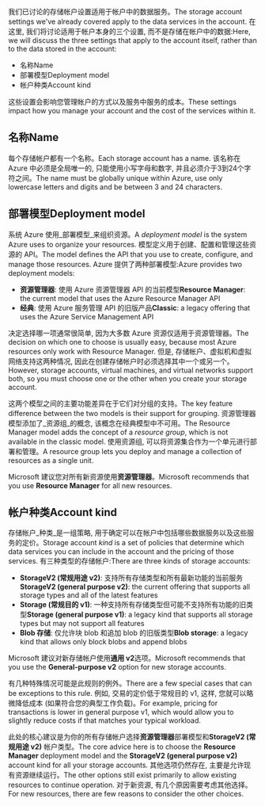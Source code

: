 <span data-ttu-id="ea79f-101">我们已讨论的存储帐户设置适用于帐户中的数据服务。</span><span class="sxs-lookup"><span data-stu-id="ea79f-101">The storage account settings we've already covered apply to the data services in the account.</span></span> <span data-ttu-id="ea79f-102">在这里, 我们将讨论适用于帐户本身的三个设置, 而不是存储在帐户中的数据:</span><span class="sxs-lookup"><span data-stu-id="ea79f-102">Here, we will discuss the three settings that apply to the account itself, rather than to the data stored in the account:</span></span>

- <span data-ttu-id="ea79f-103">名称</span><span class="sxs-lookup"><span data-stu-id="ea79f-103">Name</span></span>
- <span data-ttu-id="ea79f-104">部署模型</span><span class="sxs-lookup"><span data-stu-id="ea79f-104">Deployment model</span></span>
- <span data-ttu-id="ea79f-105">帐户种类</span><span class="sxs-lookup"><span data-stu-id="ea79f-105">Account kind</span></span>

<span data-ttu-id="ea79f-106">这些设置会影响您管理帐户的方式以及服务中服务的成本。</span><span class="sxs-lookup"><span data-stu-id="ea79f-106">These settings impact how you manage your account and the cost of the services within it.</span></span>

## <a name="name"></a><span data-ttu-id="ea79f-107">名称</span><span class="sxs-lookup"><span data-stu-id="ea79f-107">Name</span></span>

<span data-ttu-id="ea79f-108">每个存储帐户都有一个名称。</span><span class="sxs-lookup"><span data-stu-id="ea79f-108">Each storage account has a name.</span></span> <span data-ttu-id="ea79f-109">该名称在 Azure 中必须是全局唯一的, 只能使用小写字母和数字, 并且必须介于3到24个字符之间。</span><span class="sxs-lookup"><span data-stu-id="ea79f-109">The name must be globally unique within Azure, use only lowercase letters and digits and be between 3 and 24 characters.</span></span>

## <a name="deployment-model"></a><span data-ttu-id="ea79f-110">部署模型</span><span class="sxs-lookup"><span data-stu-id="ea79f-110">Deployment model</span></span>

<span data-ttu-id="ea79f-111">系统 Azure 使用_部署模型_来组织资源。</span><span class="sxs-lookup"><span data-stu-id="ea79f-111">A _deployment model_ is the system Azure uses to organize your resources.</span></span> <span data-ttu-id="ea79f-112">模型定义用于创建、配置和管理这些资源的 API。</span><span class="sxs-lookup"><span data-stu-id="ea79f-112">The model defines the API that you use to create, configure, and manage those resources.</span></span> <span data-ttu-id="ea79f-113">Azure 提供了两种部署模型:</span><span class="sxs-lookup"><span data-stu-id="ea79f-113">Azure provides two deployment models:</span></span>

- <span data-ttu-id="ea79f-114">**资源管理器**: 使用 Azure 资源管理器 API 的当前模型</span><span class="sxs-lookup"><span data-stu-id="ea79f-114">**Resource Manager**: the current model that uses the Azure Resource Manager API</span></span>
- <span data-ttu-id="ea79f-115">**经典**: 使用 Azure 服务管理 API 的旧版产品</span><span class="sxs-lookup"><span data-stu-id="ea79f-115">**Classic**: a legacy offering that uses the Azure Service Management API</span></span>

<span data-ttu-id="ea79f-116">决定选择哪一项通常很简单, 因为大多数 Azure 资源仅适用于资源管理器。</span><span class="sxs-lookup"><span data-stu-id="ea79f-116">The decision on which one to choose is usually easy, because most Azure resources only work with Resource Manager.</span></span> <span data-ttu-id="ea79f-117">但是, 存储帐户、虚拟机和虚拟网络支持这两种情况, 因此在创建存储帐户时必须选择其中一个或另一个。</span><span class="sxs-lookup"><span data-stu-id="ea79f-117">However, storage accounts, virtual machines, and virtual networks support both, so you must choose one or the other when you create your storage account.</span></span>

<span data-ttu-id="ea79f-118">这两个模型之间的主要功能差异在于它们对分组的支持。</span><span class="sxs-lookup"><span data-stu-id="ea79f-118">The key feature difference between the two models is their support for grouping.</span></span> <span data-ttu-id="ea79f-119">资源管理器模型添加了_资源组_的概念, 该概念在经典模型中不可用。</span><span class="sxs-lookup"><span data-stu-id="ea79f-119">The Resource Manager model adds the concept of a _resource group_, which is not available in the classic model.</span></span> <span data-ttu-id="ea79f-120">使用资源组, 可以将资源集合作为一个单元进行部署和管理。</span><span class="sxs-lookup"><span data-stu-id="ea79f-120">A resource group lets you deploy and manage a collection of resources as a single unit.</span></span>

<span data-ttu-id="ea79f-121">Microsoft 建议您对所有新资源使用**资源管理器**。</span><span class="sxs-lookup"><span data-stu-id="ea79f-121">Microsoft recommends that you use **Resource Manager** for all new resources.</span></span>

## <a name="account-kind"></a><span data-ttu-id="ea79f-122">帐户种类</span><span class="sxs-lookup"><span data-stu-id="ea79f-122">Account kind</span></span>

<span data-ttu-id="ea79f-123">存储帐户_种类_是一组策略, 用于确定可以在帐户中包括哪些数据服务以及这些服务的定价。</span><span class="sxs-lookup"><span data-stu-id="ea79f-123">Storage account _kind_ is a set of policies that determine which data services you can include in the account and the pricing of those services.</span></span> <span data-ttu-id="ea79f-124">有三种类型的存储帐户:</span><span class="sxs-lookup"><span data-stu-id="ea79f-124">There are three kinds of storage accounts:</span></span>

- <span data-ttu-id="ea79f-125">**StorageV2 (常规用途 v2)**: 支持所有存储类型和所有最新功能的当前服务</span><span class="sxs-lookup"><span data-stu-id="ea79f-125">**StorageV2 (general purpose v2)**: the current offering that supports all storage types and all of the latest features</span></span>
- <span data-ttu-id="ea79f-126">**Storage (常规目的 v1)**: 一种支持所有存储类型但可能不支持所有功能的旧类型</span><span class="sxs-lookup"><span data-stu-id="ea79f-126">**Storage (general purpose v1)**: a legacy kind that supports all storage types but may not support all features</span></span>
- <span data-ttu-id="ea79f-127">**Blob 存储**: 仅允许块 blob 和追加 blob 的旧版类型</span><span class="sxs-lookup"><span data-stu-id="ea79f-127">**Blob storage**: a legacy kind that allows only block blobs and append blobs</span></span>

<span data-ttu-id="ea79f-128">Microsoft 建议对新存储帐户使用**通用 v2**选项。</span><span class="sxs-lookup"><span data-stu-id="ea79f-128">Microsoft recommends that you use the **General-purpose v2** option for new storage accounts.</span></span>

<span data-ttu-id="ea79f-129">有几种特殊情况可能是此规则的例外。</span><span class="sxs-lookup"><span data-stu-id="ea79f-129">There are a few special cases that can be exceptions to this rule.</span></span> <span data-ttu-id="ea79f-130">例如, 交易的定价低于常规目的 v1, 这样, 您就可以略微降低成本 (如果符合您的典型工作负载)。</span><span class="sxs-lookup"><span data-stu-id="ea79f-130">For example, pricing for transactions is lower in general purpose v1, which would allow you to slightly reduce costs if that matches your typical workload.</span></span>

<span data-ttu-id="ea79f-131">此处的核心建议是为你的所有存储帐户选择**资源管理器**部署模型和**StorageV2 (常规用途 v2)** 帐户类型。</span><span class="sxs-lookup"><span data-stu-id="ea79f-131">The core advice here is to choose the **Resource Manager** deployment model and the **StorageV2 (general purpose v2)** account kind for all your storage accounts.</span></span> <span data-ttu-id="ea79f-132">其他选项仍然存在, 主要是允许现有资源继续运行。</span><span class="sxs-lookup"><span data-stu-id="ea79f-132">The other options still exist primarily to allow existing resources to continue operation.</span></span> <span data-ttu-id="ea79f-133">对于新资源, 有几个原因需要考虑其他选择。</span><span class="sxs-lookup"><span data-stu-id="ea79f-133">For new resources, there are few reasons to consider the other choices.</span></span>